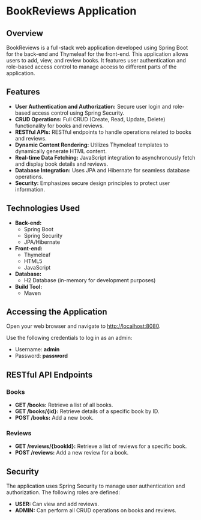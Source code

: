 # BookReviews Application

## Overview

BookReviews is a full-stack web application developed using Spring Boot for the back-end and Thymeleaf for the front-end. This application allows users to add, view, and review books. It features user authentication and role-based access control to manage access to different parts of the application.

## Features

- **User Authentication and Authorization:** Secure user login and role-based access control using Spring Security.
- **CRUD Operations:** Full CRUD (Create, Read, Update, Delete) functionality for books and reviews.
- **RESTful APIs:** RESTful endpoints to handle operations related to books and reviews.
- **Dynamic Content Rendering:** Utilizes Thymeleaf templates to dynamically generate HTML content.
- **Real-time Data Fetching:** JavaScript integration to asynchronously fetch and display book details and reviews.
- **Database Integration:** Uses JPA and Hibernate for seamless database operations.
- **Security:** Emphasizes secure design principles to protect user information.

## Technologies Used

- **Back-end:**
  - Spring Boot
  - Spring Security
  - JPA/Hibernate
- **Front-end:**
  - Thymeleaf
  - HTML5
  - JavaScript
- **Database:**
  - H2 Database (in-memory for development purposes)
- **Build Tool:**
  - Maven

 <h2>Accessing the Application</h2>
<p>Open your web browser and navigate to <a href="http://localhost:8080">http://localhost:8080</a>.</p>
<p>Use the following credentials to log in as an admin:</p>
<ul>
  <li>Username: <strong>admin</strong></li>
  <li>Password: <strong>password</strong></li>
</ul>

<h2>RESTful API Endpoints</h2>

<h3>Books</h3>
<ul>
  <li><strong>GET /books:</strong> Retrieve a list of all books.</li>
  <li><strong>GET /books/{id}:</strong> Retrieve details of a specific book by ID.</li>
  <li><strong>POST /books:</strong> Add a new book.</li>
</ul>

<h3>Reviews</h3>
<ul>
  <li><strong>GET /reviews/{bookId}:</strong> Retrieve a list of reviews for a specific book.</li>
  <li><strong>POST /reviews:</strong> Add a new review for a book.</li>
</ul>

<h2>Security</h2>
<p>The application uses Spring Security to manage user authentication and authorization. The following roles are defined:</p>
<ul>
  <li><strong>USER:</strong> Can view and add reviews.</li>
  <li><strong>ADMIN:</strong> Can perform all CRUD operations on books and reviews.</li>
</ul>
